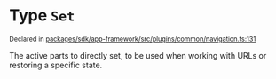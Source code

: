 # Type `Set`
<sub>Declared in [packages/sdk/app-framework/src/plugins/common/navigation.ts:131](https://github.com/dxos/dxos/blob/ec4e715a1/packages/sdk/app-framework/src/plugins/common/navigation.ts#L131)</sub>


The active parts to directly set, to be used when working with URLs or restoring a specific state.



